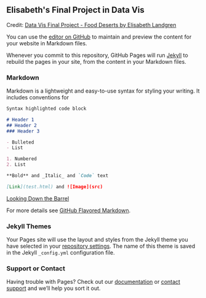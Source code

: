 ## Elisabeth's Final Project in Data Vis

<object data="11.12.21_Poverty_LAPOP1_10_heatmap.svg" type="image/svg+xml"></object>


<div id="observablehq-interactiveBar-409a897e"></div>
<p>Credit: <a href="https://observablehq.com/d/6de29ad7120b6cf4">Data Vis Final Project - Food Deserts by Elisabeth Landgren</a></p>

<script type="module">
import {Runtime, Inspector} from "https://cdn.jsdelivr.net/npm/@observablehq/runtime@4/dist/runtime.js";
import define from "https://api.observablehq.com/d/6de29ad7120b6cf4@302.js?v=3";
new Runtime().module(define, name => {
  if (name === "interactiveBar") return new Inspector(document.querySelector("#observablehq-interactiveBar-409a897e"));
});
</script>
  
You can use the [editor on GitHub](https://github.com/elishbeth/comp435Final/edit/gh-pages/index.md) to maintain and preview the content for your website in Markdown files.

Whenever you commit to this repository, GitHub Pages will run [Jekyll](https://jekyllrb.com/) to rebuild the pages in your site, from the content in your Markdown files.

### Markdown

Markdown is a lightweight and easy-to-use syntax for styling your writing. It includes conventions for

```markdown
Syntax highlighted code block

# Header 1
## Header 2
### Header 3

- Bulleted
- List

1. Numbered
2. List

**Bold** and _Italic_ and `Code` text

[Link](test.html) and ![Image](src)
```

[Looking Down the Barrel](test.html)

For more details see [GitHub Flavored Markdown](https://guides.github.com/features/mastering-markdown/).

### Jekyll Themes

Your Pages site will use the layout and styles from the Jekyll theme you have selected in your [repository settings](https://github.com/elishbeth/comp435Final/settings/pages). The name of this theme is saved in the Jekyll `_config.yml` configuration file.

### Support or Contact

Having trouble with Pages? Check out our [documentation](https://docs.github.com/categories/github-pages-basics/) or [contact support](https://support.github.com/contact) and we’ll help you sort it out.
